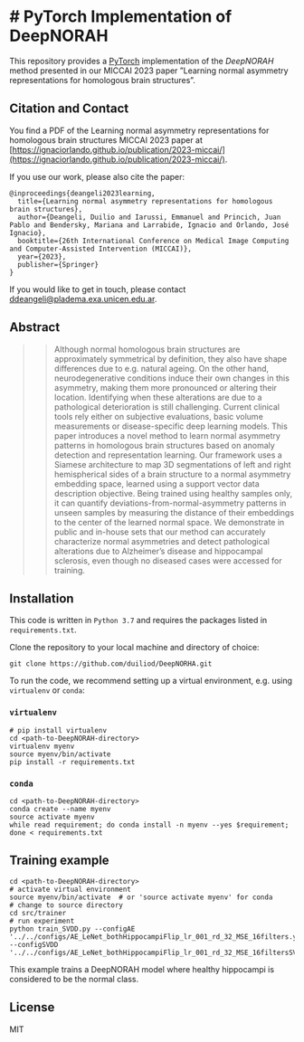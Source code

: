 # # PyTorch Implementation of DeepNORAH
This repository provides a [PyTorch](https://pytorch.org/) implementation of the *DeepNORAH* method presented in our MICCAI 2023 paper ”Learning normal asymmetry representations for homologous brain structures”.

## Citation and Contact
You find a PDF of the Learning normal asymmetry representations for homologous brain structures MICCAI 2023 paper at 
[https://ignaciorlando.github.io/publication/2023-miccai/](https://ignaciorlando.github.io/publication/2023-miccai/).

If you use our work, please also cite the paper:
```
@inproceedings{deangeli2023learning,
  title={Learning normal asymmetry representations for homologous brain structures},
  author={Deangeli, Duilio and Iarussi, Emmanuel and Princich, Juan Pablo and Bendersky, Mariana and Larrabide, Ignacio and Orlando, José Ignacio},
  booktitle={26th International Conference on Medical Image Computing and Computer-Assisted Intervention (MICCAI)},
  year={2023},
  publisher={Springer}
}
```

If you would like to get in touch, please contact [ddeangeli@pladema.exa.unicen.edu.ar](ddeangeli@pladema.exa.unicen.edu.ar).

## Abstract
> > Although normal homologous brain structures are approximately symmetrical by definition, they also have shape differences
> > due to e.g. natural ageing. On the other hand, neurodegenerative conditions induce their own changes in this asymmetry, 
> > making them more pronounced or altering their location. Identifying when these alterations are due to a pathological 
> > deterioration is still challenging. Current clinical tools rely either on subjective evaluations, basic volume measurements
> > or disease-specific deep learning models. This paper introduces a novel method to learn normal asymmetry patterns in 
> > homologous brain structures based on anomaly detection and representation learning. Our framework uses a Siamese architecture 
> > to map 3D segmentations of left and right hemispherical sides of a brain structure to a normal asymmetry embedding space, 
> > learned using a support vector data description objective. Being trained using healthy samples only, it can quantify
> > deviations-from-normal-asymmetry patterns in unseen samples by measuring the distance of their embeddings to the center of 
> > the learned normal space. We demonstrate in public and in-house sets that our method can accurately characterize normal 
> > asymmetries and detect pathological alterations due to Alzheimer’s disease and hippocampal sclerosis, 
> > even though no diseased cases were accessed for training.

## Installation
This code is written in `Python 3.7` and requires the packages listed in `requirements.txt`.

Clone the repository to your local machine and directory of choice:
```
git clone https://github.com/duiliod/DeepNORHA.git
```

To run the code, we recommend setting up a virtual environment, e.g. using `virtualenv` or `conda`:

### `virtualenv`
```
# pip install virtualenv
cd <path-to-DeepNORAH-directory>
virtualenv myenv
source myenv/bin/activate
pip install -r requirements.txt
```

### `conda`
```
cd <path-to-DeepNORAH-directory>
conda create --name myenv
source activate myenv
while read requirement; do conda install -n myenv --yes $requirement; done < requirements.txt
```

## Training example
```
cd <path-to-DeepNORAH-directory>
# activate virtual environment
source myenv/bin/activate  # or 'source activate myenv' for conda
# change to source directory
cd src/trainer
# run experiment
python train_SVDD.py --configAE '../../configs/AE_LeNet_bothHippocampiFlip_lr_001_rd_32_MSE_16filters.yml' --configSVDD '../../configs/AE_LeNet_bothHippocampiFlip_lr_001_rd_32_MSE_16filtersSVDD.yml'
```
This example trains a DeepNORAH model where healthy hippocampi is considered to be the normal class. 

## License
MIT
